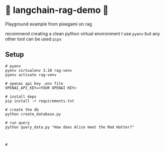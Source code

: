 # 🦜 langchain-rag-demo 🐑
Playground example from pixegami on rag

recommend creating a clean python virtual environment
I use `pyenv` but any other tool can be used `pipx`

## Setup
```
# pyenv
pyenv virtualenv 3.10 rag-venv
pyenv activate rag-venv

# openai api key .env file
OPENAI_API_KEY=<YOUR OPENAI KEY>

# install deps
pip install -r requirements.txt

# create the db
python create_database.py

# run query
python query_data.py "How does Alice meet the Mad Hatter?"



#
